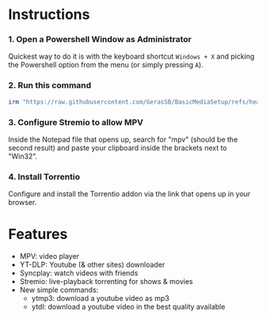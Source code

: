 # Instructions

### 1. Open a Powershell Window as Administrator
Quickest way to do it is with the keyboard shortcut `Windows + X` and picking the Powershell option from the menu (or simply pressing `A`).
### 2. Run this command
```ps1
irm "https://raw.githubusercontent.com/GerasSB/BasicMediaSetup/refs/heads/main/script.ps1" | iex
```
### 3. Configure Stremio to allow MPV
Inside the Notepad file that opens up, search for "mpv" (should be the second result) and paste your clipboard inside the brackets next to "Win32".

### 4. Install Torrentio
Configure and install the Torrentio addon via the link that opens up in your browser.

# Features
* MPV: video player
* YT-DLP: Youtube (& other sites) downloader
* Syncplay: watch videos with friends
* Stremio: live-playback torrenting for shows & movies
* New simple commands:
    * ytmp3: download a youtube video as mp3
    * ytdl: download a youtube video in the best quality available